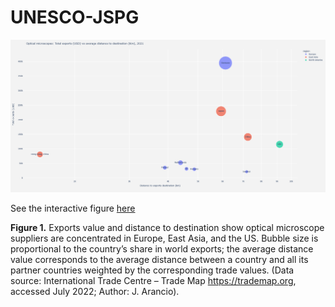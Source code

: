 # UNESCO-JSPG

![Plot](https://github.com/thessaly/UNESCO-JSPG/raw/main/plot.png)

See the interactive figure [here](JSPG-figure1.html)

**Figure 1.** Exports value and distance to destination show optical microscope suppliers are concentrated in Europe, East Asia, and the US. Bubble size is proportional to the country’s share in world exports; the average distance value corresponds to the average distance between a country and all its partner countries weighted by the corresponding trade values. (Data source: International Trade Centre – Trade Map https://trademap.org, accessed July 2022; Author: J. Arancio).
